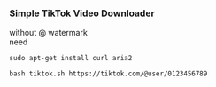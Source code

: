 ###  Simple TikTok Video Downloader 
without @ watermark<br>
need
```
sudo apt-get install curl aria2
```
```
bash tiktok.sh https://tiktok.com/@user/0123456789
```
